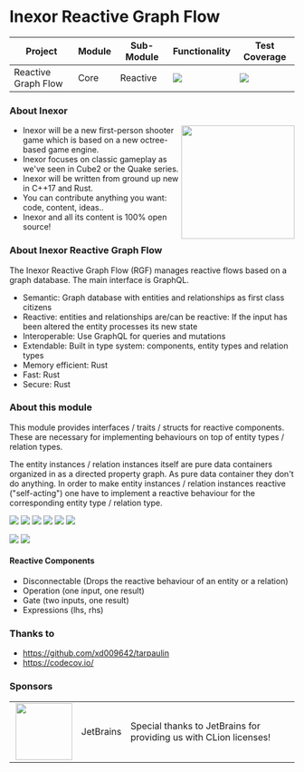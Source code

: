 # Inexor Reactive Graph Flow

| Project             | Module | Sub-Module | Functionality                                                        | Test Coverage                                                                                                                                            |
|---------------------|--------|------------|----------------------------------------------------------------------|----------------------------------------------------------------------------------------------------------------------------------------------------------|
| Reactive Graph Flow | Core   | Reactive   | <img src="https://img.shields.io/badge/state-completed-brightgreen"> | [<img src="https://img.shields.io/codecov/c/github/inexorgame/inexor-rgf-core-reactive">](https://app.codecov.io/gh/inexorgame/inexor-rgf-core-reactive) |

### About Inexor

<a href="https://inexor.org/">
<img align="right" width="200" height="200" src="https://raw.githubusercontent.com/inexorgame/inexor-rgf-core-reactive/main/docs/images/inexor_2.png">
</a>

* Inexor will be a new first-person shooter game which is based on a new octree-based game engine.
* Inexor focuses on classic gameplay as we've seen in Cube2 or the Quake series.
* Inexor will be written from ground up new in C++17 and Rust.
* You can contribute anything you want: code, content, ideas..
* Inexor and all its content is 100% open source!

### About Inexor Reactive Graph Flow

The Inexor Reactive Graph Flow (RGF) manages reactive flows based on a graph database. The main interface is GraphQL.

* Semantic: Graph database with entities and relationships as first class citizens
* Reactive: entities and relationships are/can be reactive: If the input has been altered the entity processes its new state
* Interoperable: Use GraphQL for queries and mutations
* Extendable: Built in type system: components, entity types and relation types
* Memory efficient: Rust
* Fast: Rust
* Secure: Rust

### About this module

This module provides interfaces / traits / structs for reactive components. These are necessary
for implementing behaviours on top of entity types / relation types.

The entity instances / relation instances itself are pure data containers organized in as a
directed property graph. As pure data container they don't do anything. In order to make
entity instances / relation instances reactive ("self-acting") one have to implement a
reactive behaviour for the corresponding entity type / relation type.

[<img src="https://img.shields.io/badge/Language-Rust-brightgreen">](https://www.rust-lang.org/)
[<img src="https://img.shields.io/badge/Platforms-Linux%20%26%20Windows-brightgreen">]()
[<img src="https://img.shields.io/github/workflow/status/inexorgame/inexor-rgf-core-reactive/Rust">](https://github.com/inexorgame/inexor-rgf-core-reactive/actions?query=workflow%3ARust)
[<img src="https://img.shields.io/github/last-commit/inexorgame/inexor-rgf-core-reactive">]()
[<img src="https://img.shields.io/github/languages/code-size/inexorgame/inexor-rgf-core-reactive">]()
[<img src="https://img.shields.io/codecov/c/github/inexorgame/inexor-rgf-core-reactive">](https://app.codecov.io/gh/inexorgame/inexor-rgf-core-reactive)

[<img src="https://img.shields.io/github/license/inexorgame/inexor-rgf-core-reactive">](https://github.com/inexorgame/inexor-rgf-core-reactive/blob/main/LICENSE)
[<img src="https://img.shields.io/discord/698219248954376256?logo=discord">](https://discord.com/invite/acUW8k7)

#### Reactive Components

* Disconnectable (Drops the reactive behaviour of an entity or a relation)
* Operation (one input, one result)
* Gate (two inputs, one result)
* Expressions (lhs, rhs)

### Thanks to

* https://github.com/xd009642/tarpaulin
* https://codecov.io/

### Sponsors

|                                                                                                                                                                                                                              |           |                                                                   |
|------------------------------------------------------------------------------------------------------------------------------------------------------------------------------------------------------------------------------|-----------|-------------------------------------------------------------------|
| <a href="https://www.jetbrains.com/?from=github.com/inexorgame"><img align="right" width="100" height="100" src="https://raw.githubusercontent.com/inexorgame/inexor-rgf-core-reactive/main/docs/images/icon_CLion.svg"></a> | JetBrains | Special thanks to JetBrains for providing us with CLion licenses! |
